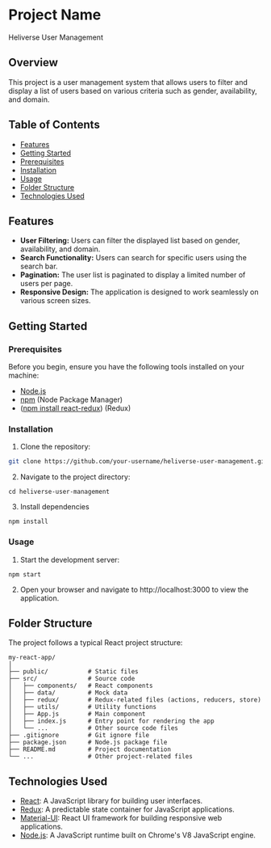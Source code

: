 # Project Name

Heliverse User Management

## Overview

This project is a user management system that allows users to filter and display a list of users based on various criteria such as gender, availability, and domain.

## Table of Contents

- [Features](#features)
- [Getting Started](#getting-started)
- [Prerequisites](#prerequisites)
- [Installation](#installation)
- [Usage](#usage)
- [Folder Structure](#folder-structure)
- [Technologies Used](#technologies-used)

## Features

- **User Filtering:** Users can filter the displayed list based on gender, availability, and domain.
- **Search Functionality:** Users can search for specific users using the search bar.
- **Pagination:** The user list is paginated to display a limited number of users per page.
- **Responsive Design:** The application is designed to work seamlessly on various screen sizes.

## Getting Started

### Prerequisites

Before you begin, ensure you have the following tools installed on your machine:

- [Node.js](https://nodejs.org/)
- [npm](https://www.npmjs.com/) (Node Package Manager)
- ([npm install react-redux](https://redux.js.org/)) (Redux)

### Installation

1. Clone the repository:

```bash
git clone https://github.com/your-username/heliverse-user-management.git
```

2. Navigate to the project directory:
 ```
cd heliverse-user-management
```

3. Install dependencies
```
npm install
```

### Usage

1. Start the development server:
```
npm start
```

2. Open your browser and navigate to http://localhost:3000 to view the application.

## Folder Structure

The project follows a typical React project structure:

```plaintext
my-react-app/
│
├── public/           # Static files 
├── src/              # Source code
│   ├── components/   # React components
│   ├── data/         # Mock data 
│   ├── redux/        # Redux-related files (actions, reducers, store)
│   ├── utils/        # Utility functions 
│   ├── App.js        # Main component 
│   ├── index.js      # Entry point for rendering the app
│   └── ...           # Other source code files
├── .gitignore        # Git ignore file
├── package.json      # Node.js package file
├── README.md         # Project documentation
└── ...               # Other project-related files
```

## Technologies Used

- [React](https://reactjs.org/): A JavaScript library for building user interfaces.
- [Redux](https://redux.js.org/): A predictable state container for JavaScript applications.
- [Material-UI](https://mui.com/): React UI framework for building responsive web applications.
- [Node.js](https://nodejs.org/): A JavaScript runtime built on Chrome's V8 JavaScript engine.
